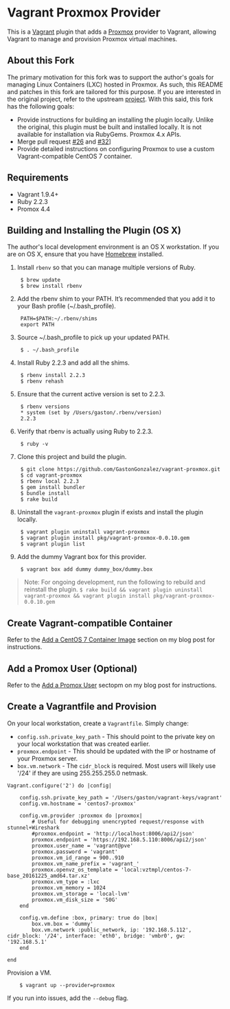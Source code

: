# Vagrant Proxmox Provider

This is a [Vagrant](http://www.vagrantup.com) plugin that adds a [Proxmox](http://proxmox.com/) provider to Vagrant, 
allowing Vagrant to manage and provision Proxmox virtual machines.


## About this Fork

The primary motivation for this fork was to support the author's goals for managing Linux Containers (LXC)  hosted in
Proxmox. As such, this README and patches in this fork are tailored for this purpose. If you are interested in the 
original project, refer to the upstream [project](https://github.com/telcat/vagrant-proxmox). With this said, this fork
has the following goals:

* Provide instructions for building an installing the plugin locally. Unlike the original, this plugin must be built and
  installed locally. It is not available for installation via RubyGems.
  Proxmox 4.x APIs.
* Merge pull request [#26](https://github.com/telcat/vagrant-proxmox/pull/26) and [#32](https://github.com/telcat/vagrant-proxmox/pull/32)]
* Provide detailed instructions on configuring Proxmox to use a custom Vagrant-compatible CentOS 7 container.

## Requirements

* Vagrant 1.9.4+
* Ruby 2.2.3
* Promox 4.4 

## Building and Installing the Plugin (OS X)

The author's local development environment is an OS X workstation. If you are on OS X, ensure that you have 
[Homebrew](http://brew.sh/) installed.

1. Install `rbenv` so that you can manage multiple versions of Ruby.

        $ brew update
        $ brew install rbenv

2. Add the rbenv shim to your PATH. It’s recommended that you add it to your Bash profile (~/.bash_profile).

        PATH=$PATH:~/.rbenv/shims
        export PATH

3. Source ~/.bash_profile to pick up your updated PATH.

        $ . ~/.bash_profile


4. Install Ruby 2.2.3 and add all the shims.

        $ rbenv install 2.2.3
        $ rbenv rehash

5. Ensure that the current active version is set to 2.2.3.

        $ rbenv versions
        * system (set by /Users/gaston/.rbenv/version)
        2.2.3

6. Verify that rbenv is actually using Ruby to 2.2.3.

        $ ruby -v

7. Clone this project and build the plugin.

        $ git clone https://github.com/GastonGonzalez/vagrant-proxmox.git
        $ cd vagrant-proxmox
        $ rbenv local 2.2.3
        $ gem install bundler
        $ bundle install
        $ rake build

8. Uninstall the `vagrant-proxmox` plugin if exists and install the plugin locally.

        $ vagrant plugin uninstall vagrant-proxmox
        $ vagrant plugin install pkg/vagrant-proxmox-0.0.10.gem
        $ vagrant plugin list

9. Add the dummy Vagrant box for this provider.
   
        $ vagrant box add dummy dummy_box/dummy.box

> Note: For ongoing development, run the following to rebuild and reinstall the plugin.
  `$ rake build && vagrant plugin uninstall vagrant-proxmox && vagrant plugin install pkg/vagrant-proxmox-0.0.10.gem`
        

## Create Vagrant-compatible Container

Refer to the [Add a CentOS 7 Container Image](https://www.gastongonzalez.com/tech-blog/2016/12/24/building-a-developer-virtualization-lab-part-2) section on my blog
post for instructions.


## Add a Promox User (Optional)

Refer to the [Add a Promox User](https://www.gastongonzalez.com/tech-blog/2016/12/24/building-a-developer-virtualization-lab-part-2) sectopm on my blog
post for instructions.

 
## Create a Vagrantfile and Provision

On your local workstation, create a `Vagrantfile`. Simply change:

   * `config.ssh.private_key_path` - This should point to the private key on your local workstation that was created earlier.  
   * `proxmox.endpoint` - This should be updated with the IP or hostname of your Proxmox server.
   * `box.vm.network` - The `cidr_block` is required. Most users will likely use '/24' if they are using 255.255.255.0 netmask.

```
Vagrant.configure('2') do |config|

    config.ssh.private_key_path = '/Users/gaston/vagrant-keys/vagrant'
    config.vm.hostname = 'centos7-proxmox'

    config.vm.provider :proxmox do |proxmox|
        # Useful for debugging unencrypted request/response with stunnel+Wireshark
        #proxmox.endpoint = 'http://localhost:8006/api2/json'
        proxmox.endpoint = 'https://192.168.5.110:8006/api2/json'
        proxmox.user_name = 'vagrant@pve'
        proxmox.password = 'vagrant'
        proxmox.vm_id_range = 900..910
        proxmox.vm_name_prefix = 'vagrant_'
        proxmox.openvz_os_template = 'local:vztmpl/centos-7-base_20161225_amd64.tar.xz'
        proxmox.vm_type = :lxc
        proxmox.vm_memory = 1024
        proxmox.vm_storage = 'local-lvm'
        proxmox.vm_disk_size = '50G'
    end

    config.vm.define :box, primary: true do |box|
        box.vm.box = 'dummy'
        box.vm.network :public_network, ip: '192.168.5.112', cidr_block: '/24', interface: 'eth0', bridge: 'vmbr0', gw: '192.168.5.1'
    end

end

```

Provision a VM.

        $ vagrant up --provider=proxmox 

If you run into issues, add the `--debug` flag.
